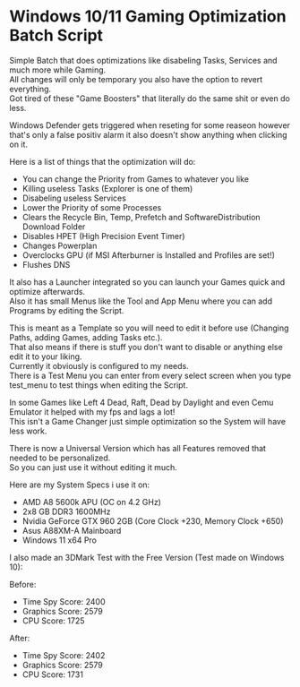 # Windows 10/11 Gaming Optimization Batch Script

Simple Batch that does optimizations like disabeling Tasks, Services and much more while Gaming.<br/>
All changes will only be temporary you also have the option to revert everything.<br/>
Got tired of these "Game Boosters" that literally do the same shit or even do less.

Windows Defender gets triggered when reseting for some reaseon however that's only a false positiv alarm it also doesn't show anything when clicking on it.

Here is a list of things that the optimization will do:<br/>

- You can change the Priority from Games to whatever you like
- Killing useless Tasks (Explorer is one of them)
- Disabeling useless Services
- Lower the Priority of some Processes
- Clears the Recycle Bin, Temp, Prefetch and SoftwareDistribution Download Folder
- Disables HPET (High Precision Event Timer)
- Changes Powerplan
- Overclocks GPU (if MSI Afterburner is Installed and Profiles are set!)
- Flushes DNS

It also has a Launcher integrated so you can launch your Games quick and optimize afterwards.<br/>
Also it has small Menus like the Tool and App Menu where you can add Programs by editing the Script.

This is meant as a Template so you will need to edit it before use (Changing Paths, adding Games, adding Tasks etc.).<br/>
That also means if there is stuff you don't want to disable or anything else edit it to your liking.<br/>
Currently it obviously is configured to my needs.<br/>
There is a Test Menu you can enter from every select screen when you type test_menu to test things when editing the Script.

In some Games like Left 4 Dead, Raft, Dead by Daylight and even Cemu Emulator it helped with my fps and lags a lot!<br/>
This isn't a Game Changer just simple optimization so the System will have less work.

There is now a Universal Version which has all Features removed that needed to be personalized.<br/>
So you can just use it without editing it much.

Here are my System Specs i use it on:<br/>

- AMD A8 5600k APU (OC on 4.2 GHz)
- 2x8 GB DDR3 1600MHz
- Nvidia GeForce GTX 960 2GB (Core Clock +230, Memory Clock +650)
- Asus A88XM-A Mainboard
- Windows 11 x64 Pro

I also made an 3DMark Test with the Free Version (Test made on Windows 10):

Before:

- Time Spy Score: 2400
- Graphics Score: 2579
- CPU Score: 1725

After:

- Time Spy Score: 2402
- Graphics Score: 2579
- CPU Score: 1731
